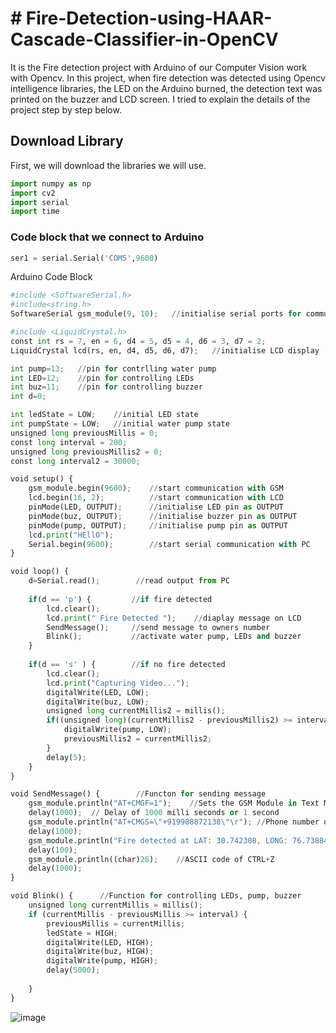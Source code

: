 
# # Fire-Detection-using-HAAR-Cascade-Classifier-in-OpenCV
It is the Fire detection project with Arduino of our Computer Vision work with Opencv. In this project, when fire detection was detected using Opencv intelligence libraries, the LED on the Arduino burned, the detection text was printed on the buzzer and LCD screen. I tried to explain the details of the project step by step below.



## Download Library 

First, we will download the libraries we will use.
```Python
import numpy as np
import cv2
import serial
import time

```

### Code block that we connect to Arduino


```Python
ser1 = serial.Serial('COM5',9600)
```
Arduino Code Block

```Python
#include <SoftwareSerial.h>
#include<string.h>
SoftwareSerial gsm_module(9, 10);   //initialise serial ports for communication with GSM module

#include <LiquidCrystal.h>
const int rs = 7, en = 6, d4 = 5, d5 = 4, d6 = 3, d7 = 2;
LiquidCrystal lcd(rs, en, d4, d5, d6, d7);   //initialise LCD display

int pump=13;   //pin for contrlling water pump
int LED=12;    //pin for controlling LEDs
int buz=11;    //pin for controlling buzzer
int d=0;

int ledState = LOW;    //initial LED state
int pumpState = LOW;   //initial water pump state
unsigned long previousMillis = 0; 
const long interval = 200;  
unsigned long previousMillis2 = 0; 
const long interval2 = 30000;  

void setup() {
    gsm_module.begin(9600);    //start communication with GSM
    lcd.begin(16, 2);          //start communication with LCD
    pinMode(LED, OUTPUT);      //initialise LED pin as OUTPUT
    pinMode(buz, OUTPUT);      //initialise buzzer pin as OUTPUT
    pinMode(pump, OUTPUT);     //initialise pump pin as OUTPUT
    lcd.print("HEllO");
    Serial.begin(9600);        //start serial communication with PC
}

void loop() {
    d=Serial.read();        //read output from PC
   
    if(d == 'p') {         //if fire detected
        lcd.clear();
        lcd.print(" Fire Detected ");    //diaplay message on LCD
        SendMessage();     //send message to owners number
        Blink();           //activate water pump, LEDs and buzzer
    }
  
    if(d == 's' ) {        //if no fire detected
        lcd.clear();
        lcd.print("Capturing Video...");    
        digitalWrite(LED, LOW); 
        digitalWrite(buz, LOW); 
        unsigned long currentMillis2 = millis();
        if((unsigned long)(currentMillis2 - previousMillis2) >= interval2) {   
            digitalWrite(pump, LOW);
            previousMillis2 = currentMillis2;
        }
        delay(5);
    }
}

void SendMessage() {        //Functon for sending message
    gsm_module.println("AT+CMGF=1");    //Sets the GSM Module in Text Mode
    delay(1000);  // Delay of 1000 milli seconds or 1 second
    gsm_module.println("AT+CMGS=\"+919988872138\"\r"); //Phone number on which alert is sent
    delay(1000);
    gsm_module.println("Fire detected at LAT: 30.742308, LONG: 76.738843");    //SMS alert
    delay(100);
    gsm_module.println((char)26);    //ASCII code of CTRL+Z
    delay(1000);
}

void Blink() {      //Function for controlling LEDs, pump, buzzer
    unsigned long currentMillis = millis();
    if (currentMillis - previousMillis >= interval) {
        previousMillis = currentMillis;
        ledState = HIGH;
        digitalWrite(LED, HIGH);
        digitalWrite(buz, HIGH);
        digitalWrite(pump, HIGH);
        delay(5000);
        
    }
}

```
![image](https://user-images.githubusercontent.com/67556543/182863449-db1e2caf-c51b-44a1-adaa-6ed1f4e74555.png)

